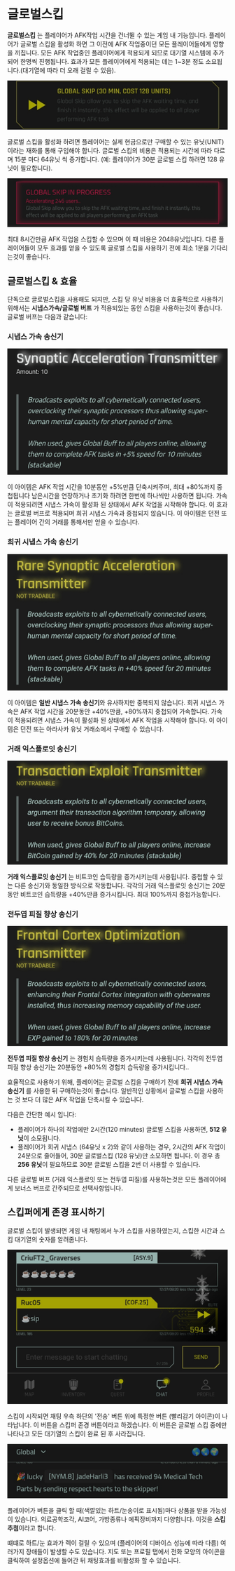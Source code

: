 # 글로벌스킵

**글로벌스킵** 는 플레이어가 AFK작업 시간을 건너뛸 수 있는 게임 내 기능입니다. 플레이어가 글로벌 스킵을 활성화 하면 그 이전에 AFK 작업중이던 모든 플레이어들에게 영향을 끼칩니다. 모든 AFK 작업중인 플레이어에게 적용되게 되므로 대기열 시스템에 추가되어 한명씩 진행됩니다. 효과가 모든 플레이어에게 적용되는 데는 1~3분 정도 소요됩니다.(대기열에 따라 더 오래 걸릴 수 있음).

![GlobalSkip](/resources/mobile-tutorial/GlobalSkip.png)

글로벌 스킵을 활성화 하려면 플레이어는 실제 현금으로만 구매할 수 있는 유닛(UNIT)이라는 재화를 통해 구입해야 합니다. 글로벌 스킵의 비용은 적용되는 시간에 따라 다르며 15분 마다 64유닛 씩 증가합니다. (예: 플레이어가 30분 글로벌 스킵 하려면 128 유닛이 필요합니다).

![GlobalSkip2](/resources/mobile-tutorial/GlobalSkip2.png)

최대 8시간만큼 AFK 작업을 스킵할 수 있으며 이 때 비용은 2048유닛입니다. 다른 플레이어들이 모두 효과를 얻을 수 있도록 글로벌 스킵을 사용하기 전에 최소 1분을 기다리는것이 좋습니다.

## 글로벌스킵 & 효율

단독으로 글로벌스킵을 사용해도 되지만, 스킵 당 유닛 비용을 더 효율적으로 사용하기 위해서는 **시냅스가속/글로벌 버프** 가 적용되있는 동안 스킵을 사용하는것이 좋습니다. 글로벌 버프는 다음과 같습니다:

### 시냅스 가속 송신기

![GlobalBuff_AFK](/resources/mobile-tutorial/GlobalBuff_AFK.png)

이 아이템은 AFK 작업 시간을 10분동안 +5%만큼 단축시켜주며, 최대 +80%까지 중첩됩니다 남은시간을 연장하거나 초기화 하려면 한번에 하나씩만 사용하면 됩니다. 가속이 적용되려면 시냅스 가속이 활성화 된 상태에서 AFK 작업을 시작해야 합니다. 이 효과는 글로벌 버프로 적용되며 희귀 시냅스 가속과 중첩되지 않습니다. 이 아이템은 던전 또는 플레이어 간의 거래를 통해서만 얻을 수 있습니다.

### 희귀 시냅스 가속 송신기

![GlobalBuff_AFK2](/resources/mobile-tutorial/GlobalBuff_AFK2.png)

이 아이템은 **일반 시냅스 가속 송신기**와 유사하지만 중복되지 않습니다. 희귀 시냅스 가속은 AFK 작업 시간을 20분동안 +40%만큼, +80%까지 중첩되어 가속합니다. 가속이 적용되려면 시냅스 가속이 활성화 된 상태에서 AFK 작업을 시작해야 합니다. 이 아이템은 던전 또는 아라사카 유닛 거래소에서 구매할 수 있습니다.

### 거래 익스플로잇 송신기

![GlobalBuff_BTC](/resources/mobile-tutorial/GlobalBuff_BTC.png)

**거래 익스플로잇 송신기** 는 비트코인 습득량을 증가시키는데 사용됩니다. 중첩할 수 있는 다른 송신기와 동일한 방식으로 작동합니다. 각각의 거래 익스플로잇 송신기는 20분동안 비트코인 습득량을 +40%만큼 증가시킵니다. 최대 100%까지 중첩가능합니다.

### 전두엽 피질 향상 송신기

![GlobalBuff_EXP](/resources/mobile-tutorial/GlobalBuff_EXP.png)

**전두엽 피질 향상 송신기** 는 경험치 습득량을 증가시키는데 사용됩니다. 각각의 전두엽 피질 향상 송신기는 20분동안 +80%의 경험치 습득량을 증가시킵니다..

효율적으로 사용하기 위해, 플레이어는 글로벌 스킵을 구매하기 전에 **희귀 시냅스 가속 송신기** 를 사용한 뒤 구매하는것이 좋습니다. 일반적인 상황에서 글로벌 스킵을 사용하는 것 보다 더 많은 AFK 작업을 단축시킬 수 있습니다.

다음은 간단한 예시 입니다:

-   플레이어가 하나의 작업에만 2시간(120 minutes) 글로벌 스킵을 사용하면, **512 유닛**이 소모됩니다.
-   플레이어가 희귀 시냅스 (64유닛 x 2)와 같이 사용하는 경우, 2시간의 AFK 작업이 24분으로 줄어들어, 30분 글로벌스킵 (128 유닛)만 소모하면 됩니다. 이 경우 총 **256 유닛**이 필요하므로 30분 글로벌 스킵을 2번 더 사용할 수 있습니다.

다른 글로벌 버프 (거래 익스플로잇 또는 전두엽 피질)를 사용하는것은 모든 플레이어에게 보너스 버프로 간주되므로 선택사항입니다.

## 스킵퍼에게 존경 표시하기

글로벌 스킵이 발생되면 게임 내 채팅에서 누가 스킵을 사용하였는지, 스킵한 시간과 스킵 대기열의 숫자를 알려줍니다. 

![SkipperRespect](/resources/mobile-tutorial/SkipperRespect.png)

스킵이 시작되면 채팅 우측 하단의 '전송' 버튼 위에 특정한 버튼 (빨리감기 아이콘)이 나타납니다. 이 버튼을 스킵퍼 존경 버튼이라고 하겠습니다. 이 버튼은 글로벌 스킵 중에만 나타나고 모든 대기열의 스킵이 완료 된 후 사라집니다.

![SkipperRespect2](/resources/mobile-tutorial/SkipperRespect2.png)

플레이어가 버튼을 클릭 할 때(색깔있는 하트/눈송이로 표시됨)마다 상품을 받을 가능성이 있습니다. 의료공학조각, AI코어, 가방종류나 에픽장비까지 다양합니다. 이것을 **스킵 추첨**이라고 합니다.

떄떄로 하트/눈 효과가 렉이 걸릴 수 있으며 (플레이어의 디바이스 성능에 따라 다름) 여러가지 장애들이 발생할 수도 있습니다. 지도 또는 프로필 탭에서 전화 모양의 아이콘을 클릭하여 설정옵션에 들어간 뒤 채팅효과를 비활성화 할 수 있습니다.